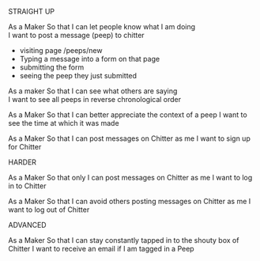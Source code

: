 STRAIGHT UP

As a Maker
So that I can let people know what I am doing  
I want to post a message (peep) to chitter

* visiting page /peeps/new
* Typing a message into a form on that page
* submitting the form
* seeing the peep they just submitted

As a maker
So that I can see what others are saying  
I want to see all peeps in reverse chronological order

As a Maker
So that I can better appreciate the context of a peep
I want to see the time at which it was made

As a Maker
So that I can post messages on Chitter as me
I want to sign up for Chitter

HARDER

As a Maker
So that only I can post messages on Chitter as me
I want to log in to Chitter

As a Maker
So that I can avoid others posting messages on Chitter as me
I want to log out of Chitter

ADVANCED

As a Maker
So that I can stay constantly tapped in to the shouty box of Chitter
I want to receive an email if I am tagged in a Peep

<!-- <span class="time">on <%= format_date_time(peep.timestamp) %></span> -->
